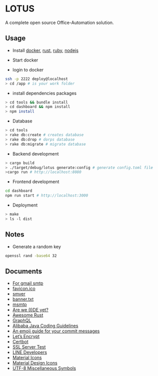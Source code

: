 # LOTUS

A complete open source Office-Automation solution.

## Usage

-   Install [docker](doc/DOCKER.md), [rust](doc/RUST.md), [ruby](doc/RUBY.md), [nodejs](doc/NODEJS.md)

-   Start docker

-   login to docker

```bash
ssh -p 2222 deploy@localhost
> cd /app # is your work folder
```

-   install dependencies packages

```bash
> cd tools && bundle install
> cd dashboard && npm install
> npm install
```

-   Database

```bash
> cd tools
> rake db:create # creates database
> rake db:drop # dorps database
> rake db:migrate # migrate database
```

-   Backend development

```bash
> cargo build
> ./target/debug/lotus generate:config # generate config.toml file
>cargo run # http://localhost:8080
```

-   Frontend development

```bash
cd dashboard
npm run start # http://localhost:3000
```

-   Deployment

```bash
> make
> ls -l dist
```

## Notes

-   Generate a random key

```bash
openssl rand -base64 32
```

## Documents

-   [For gmail smtp](http://stackoverflow.com/questions/20337040/gmail-smtp-debug-error-please-log-in-via-your-web-browser)
-   [favicon.ico](http://icoconvert.com/)
-   [smver](http://semver.org/)
-   [banner.txt](http://patorjk.com/software/taag/)
-   [msmtp](https://wiki.archlinux.org/index.php/msmtp)
-   [Are we (I)DE yet?](https://areweideyet.com/)
-   [Awesome Rust](https://github.com/rust-unofficial/awesome-rust)
-   [GraphQL](https://graphql.org/learn/)
-   [Alibaba Java Coding Guidelines](https://github.com/alibaba/p3c)
-   [An emoji guide for your commit messages](https://gitmoji.carloscuesta.me/)
-   [Let’s Encrypt](https://letsencrypt.org/)
-   [Certbot](https://certbot.eff.org/)
-   [SSL Server Test](https://www.ssllabs.com/ssltest/index.html)
-   [LINE Developers](https://developers.line.me/en/)
-   [Material Icons](https://material.io/tools/icons/?style=baseline)
-   [Material Design Icons](https://materialdesignicons.com/)
-   [UTF-8 Miscellaneous Symbols](https://www.w3schools.com/charsets/ref_utf_misc_symbols.asp)
